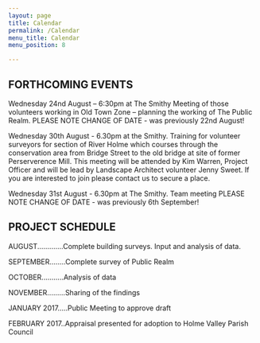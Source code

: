 ```yaml
---
layout: page
title: Calendar
permalink: /Calendar
menu_title: Calendar
menu_position: 8

---
```

## FORTHCOMING EVENTS

Wednesday 24nd August – 6:30pm at The Smithy
Meeting of those volunteers working in Old Town Zone – planning the working of The Public Realm. 
PLEASE NOTE CHANGE OF DATE - was previously 22nd August!

Wednesday 30th August - 6.30pm at the Smithy. 
Training for volunteer surveyors  for section of River Holme which courses through the conservation area from Bridge Street to the old bridge at site of former Perserverence  Mill.  This meeting will be attended by Kim Warren, Project Officer and will be lead by Landscape Architect volunteer Jenny Sweet.  If you are interested to join please contact us to secure a place.

Wednesday 31st August - 6.30pm at The Smithy.
Team meeting
PLEASE NOTE CHANGE OF DATE - was previously 6th September!

## PROJECT SCHEDULE

AUGUST.............Complete building surveys. Input and analysis of data.

SEPTEMBER........Complete survey of Public Realm

OCTOBER...........Analysis of data

NOVEMBER.........Sharing of the findings

JANUARY 2017.....Public Meeting to approve draft

FEBRUARY 2017..Appraisal presented for adoption to Holme Valley Parish Council



